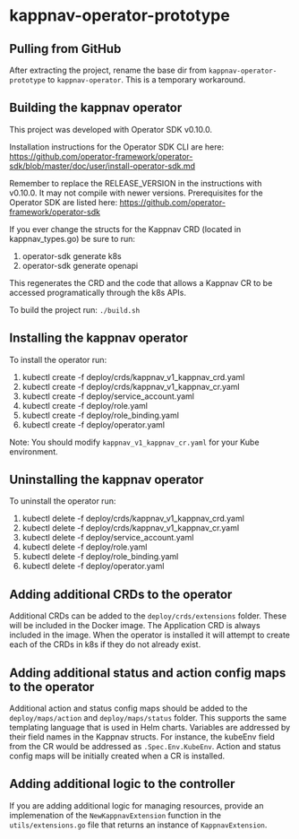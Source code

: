 # kappnav-operator-prototype

## Pulling from GitHub

After extracting the project, rename the base dir from `kappnav-operator-prototype` to `kappnav-operator`. This is a temporary workaround.

## Building the kappnav operator

This project was developed with Operator SDK v0.10.0.

Installation instructions for the Operator SDK CLI are here:
https://github.com/operator-framework/operator-sdk/blob/master/doc/user/install-operator-sdk.md

Remember to replace the RELEASE_VERSION in the instructions with v0.10.0. It may not compile with newer versions.
Prerequisites for the Operator SDK are listed here: https://github.com/operator-framework/operator-sdk

If you ever change the structs for the Kappnav CRD (located in kappnav_types.go) be sure to run:

1. operator-sdk generate k8s
2. operator-sdk generate openapi

This regenerates the CRD and the code that allows a Kappnav CR to be accessed programatically through the k8s APIs.

To build the project run: `./build.sh`

## Installing the kappnav operator

To install the operator run:

1. kubectl create -f deploy/crds/kappnav_v1_kappnav_crd.yaml
2. kubectl create -f deploy/crds/kappnav_v1_kappnav_cr.yaml
3. kubectl create -f deploy/service_account.yaml
4. kubectl create -f deploy/role.yaml
5. kubectl create -f deploy/role_binding.yaml
6. kubectl create -f deploy/operator.yaml

Note: You should modify `kappnav_v1_kappnav_cr.yaml` for your Kube environment.

## Uninstalling the kappnav operator

To uninstall the operator run:

1. kubectl delete -f deploy/crds/kappnav_v1_kappnav_crd.yaml
2. kubectl delete -f deploy/crds/kappnav_v1_kappnav_cr.yaml
3. kubectl delete -f deploy/service_account.yaml
4. kubectl delete -f deploy/role.yaml
5. kubectl delete -f deploy/role_binding.yaml
6. kubectl delete -f deploy/operator.yaml

## Adding additional CRDs to the operator

Additional CRDs can be added to the `deploy/crds/extensions` folder. These will be included in the Docker image. The Application CRD is always included in the image. When the operator is installed it will attempt to create each of the CRDs in k8s if they do not already exist.

## Adding additional status and action config maps to the operator

Additional action and status config maps should be added to the `deploy/maps/action` and `deploy/maps/status` folder. This supports the same templating language that is used in Helm charts. Variables are addressed by their field names in the Kappnav structs. For instance, the kubeEnv field from the CR would be addressed as `.Spec.Env.KubeEnv`. Action and status config maps will be initially created when a CR is installed.

## Adding additional logic to the controller

If you are adding additional logic for managing resources, provide an implemenation of the `NewKappnavExtension` function in the `utils/extensions.go` file that returns an instance of `KappnavExtension`.

